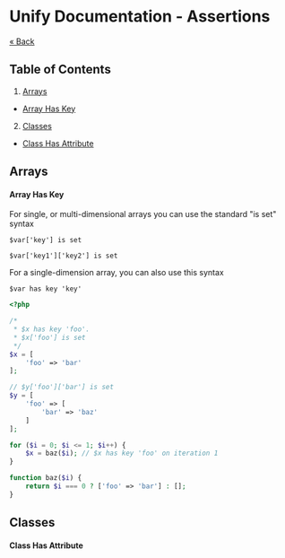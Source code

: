 # Unify Documentation - Assertions

[&laquo; Back](unify.md)

## Table of Contents

1. [Arrays](#arrays)
  * [Array Has Key](#array-has-key)
2. [Classes](#classes)
  * [Class Has Attribute](#class-has-attribute)
  
<a name="arrays" />

## Arrays

<a name="array-has-key" />

#### Array Has Key

For single, or multi-dimensional arrays you can use the standard "is set" syntax

`$var['key'] is set`

`$var['key1']['key2'] is set`

For a single-dimension array, you can also use this syntax

`$var has key 'key'`

```php
<?php

/*
 * $x has key 'foo'.
 * $x['foo'] is set
 */
$x = [
    'foo' => 'bar'
];

// $y['foo']['bar'] is set
$y = [
    'foo' => [
        'bar' => 'baz'
    ]
];

for ($i = 0; $i <= 1; $i++) {
    $x = baz($i); // $x has key 'foo' on iteration 1
}

function baz($i) {
    return $i === 0 ? ['foo' => 'bar'] : [];
}
```

<a name="classes" />

## Classes

<a name="class-has-attribute" />

#### Class Has Attribute
